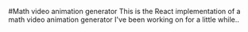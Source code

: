 #Math video animation generator 
This is the React implementation of a math video animation generator I've been working on for a little while..
